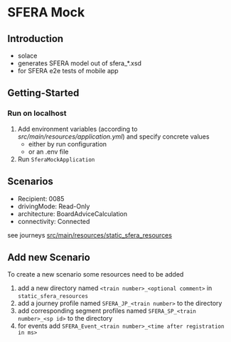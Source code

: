 # SFERA Mock

## Introduction
- solace
- generates SFERA model out of sfera_*.xsd
- for SFERA e2e tests of mobile app

## Getting-Started
### Run on localhost
1. Add environment variables (according to _src/main/resources/application.yml_) and specify concrete values
   - either by run configuration
   - or an .env file
2. Run `SferaMockApplication`

## Scenarios

- Recipient: 0085
- drivingMode: Read-Only
- architecture: BoardAdviceCalculation
- connectivity: Connected

see journeys [src/main/resources/static_sfera_resources](src/main/resources/static_sfera_resources)

## Add new Scenario
To create a new scenario some resources need to be added
1. add a new directory named `<train number>_<optional comment>` in `static_sfera_resources`
2. add a journey profile named `SFERA_JP_<train number>` to the directory
3. add corresponding segment profiles named `SFERA_SP_<train number>_<sp id>` to the directory
4. for events add `SFERA_Event_<train number>_<time after registration in ms>`